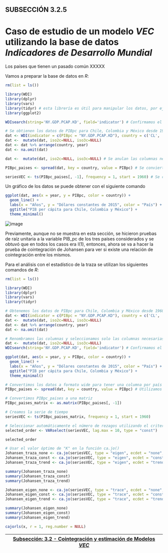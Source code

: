 ## SUBSECCIÓN 3.2.5
# Caso de estudio de un modelo _VEC_ utilizando la base de datos _Indicadores de Desarrollo Mundial_

Los países que tienen un pasado común XXXXX

Vamos a preparar la base de datos en $R$:
``` r
rm(list = ls())

library(WDI)
library(dplyr)
library(vars)
library(tidyr) # esta librería es útil para manipular los datos, por ejemplo con el comando "spread"
library(ggplot2)

WDIsearch(string='NY.GDP.PCAP.KD', field='indicator') # Confirmamos el nombre de la variable que se va a analizar

# Se obtienen los datos de PIBpc para Chile, Colombia y México desde 1960 hasta 2021, y se ordenan
dat <- WDI(indicator = c(PIBpc = "NY.GDP.PCAP.KD"), country = c('CL', 'CO', 'MX'), start = 1960, end = 2021)
dat <-  mutate(dat, iso2c=NULL, iso3c=NULL)
dat <- dat %>% arrange(country, year)
dat <- na.omit(dat)

dat <-  mutate(dat, iso2c=NULL, iso3c=NULL) # Se anulan las columnas necesarias

PIBpc_paises <- spread(dat, key = country, value = PIBpc) # Se convierten los datos a formato wide para tener una columna por país

seriesVEC <- ts(PIBpc_paises[, -1], frequency = 1, start = 1960) # Se crea la serie de tiempo
```

Un gráfico de los datos se puede obtener con el siguiente comando
``` r
ggplot(dat, aes(x = year, y = PIBpc, color = country)) +
  geom_line() +
  labs(x = "Años", y = "Dólares constantes de 2015", color = "País") +
  ggtitle("PIB per cápita para Chile, Colombia y México") +
  theme_minimal()
```
![image](https://github.com/alvaroperdomo/World-Econometrics/assets/127871747/2f9cca6d-266f-4df7-b883-057406f658ef)

Previamente, aunque no se muestra en esta sección, se hicieron pruebas de raíz unitaria a la variable PIB_pc de los tres países considerados y se obtuvó que en todos los casos era I(1), entonces, ahora se va a hacer la prueba de cointegración de Johansen para ver si existe una relación de cointegración entre los mismos.

Para el análisis con el estadístico de la traza se utilizan los siguientes comandos de $R$:

``` r
rm(list = ls())

library(WDI)
library(dplyr)
library(vars)
library(tidyr) 

# Obtenemos los datos de PIBpc para Chile, Colombia y México desde 1960 hasta 2021
dat <- WDI(indicator = c(PIBpc = "NY.GDP.PCAP.KD"), country = c('CL', 'CO', 'MX'), start = 1960, end = 2021)
dat <-  mutate(dat, iso2c=NULL, iso3c=NULL)
dat <- dat %>% arrange(country, year)
dat <- na.omit(dat)

# Renombramos las columnas y seleccionamos solo las columnas necesarias
dat <-  mutate(dat, iso2c=NULL, iso3c=NULL)
WDIsearch(string='NY.GDP.PCAP.KD', field='indicator') # Confirmamos el nombre de la variable que se va a analizar

ggplot(dat, aes(x = year, y = PIBpc, color = country)) +
  geom_line() +
  labs(x = "Años", y = "Dólares constantes de 2015", color = "País") +
  ggtitle("PIB per cápita para Chile, Colombia y México") +
  theme_minimal()

# Convertimos los datos a formato wide para tener una columna por país
PIBpc_paises <- spread(dat, key = country, value = PIBpc) # Utilizamos spread() de tidyr

# Convertimos PIBpc_paises a una matriz
PIBpc_paises_matrix <- as.matrix(PIBpc_paises[, -1])

# Creamos la serie de tiempo
seriesVEC <- ts(PIBpc_paises_matrix, frequency = 1, start = 1960)

# Seleccionar automáticamente el número de rezagos utilizando el criterio AIC
selected_order <- VARselect(seriesVEC, lag.max = 10, type = "const")

selected_order

# Usar el valor óptimo de "K" en la función ca.jo()
Johansen_traza_none <- ca.jo(seriesVEC, type = "eigen", ecdet = "none", K = 2)
Johansen_traza_const <- ca.jo(seriesVEC, type = "eigen", ecdet = "const", K = 2)
Johansen_traza_trend <- ca.jo(seriesVEC, type = "eigen", ecdet = "trend", K = 2)

summary(Johansen_traza_none)
summary(Johansen_traza_const)
summary(Johansen_traza_trend)

Johansen_eigen_none <- ca.jo(seriesVEC, type = "trace", ecdet = "none", K = 2)
Johansen_eigen_const <- ca.jo(seriesVEC, type = "trace", ecdet = "const", K = 2)
Johansen_eigen_trend <- ca.jo(seriesVEC, type = "trace", ecdet = "trend", K = 2)

summary(Johansen_eigen_none)
summary(Johansen_eigen_const)
summary(Johansen_eigen_trend)

cajorls(x, r = 1, reg.number = NULL)
``` 
| [Subsección: 3.2 - Cointegración y estimación de Modelos _VEC_](../Readme.md) |
|-------------------------------------------------------------------------------|
